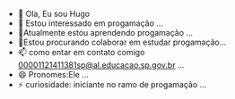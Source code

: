 - 👋 Ola, Eu sou Hugo
- 👀 Estou interessado em progamaçâo ...
- 🌱Atualmente estou aprendendo progamaçâo ...
- 💞️Estou procurando colaborar em estudar progamação...
- 📫 como entar em contato comigo 00001121411381sp@al.educacao.sp.gov.br ...
- 😄 Pronomes:Ele ...
- ⚡ curiosidade: iniciante no ramo de progamação ...

<!---
hugzin/hugzin is a ✨ special ✨ repository because its `README.md` (this file) appears on your GitHub profile.
You can click the Preview link to take a look at your changes.
--->

